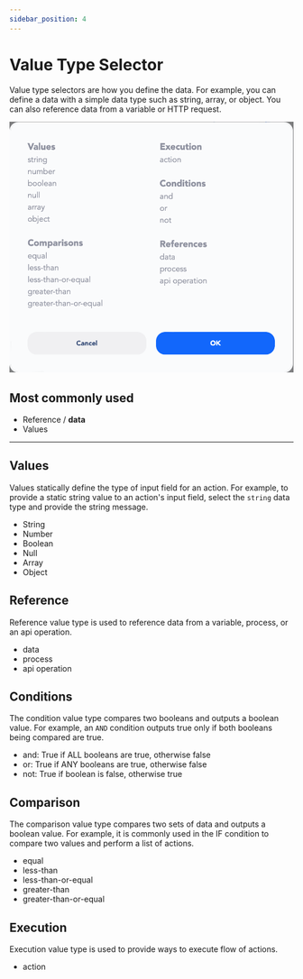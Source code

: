 ```yaml
---
sidebar_position: 4
---
```

# Value Type Selector

Value type selectors are how you define the data.  For example, you can define a data with a simple data type such as string, array, or object.  You can also reference data from a variable or HTTP request.

![Untitled](Untitled.png)

## Most commonly used

- Reference / **data**
- Values

---

## Values

Values statically define the type of input field for an action. For example, to provide a static string value to an action's input field, select the `string` data type and provide the string message.

- String
- Number
- Boolean
- Null
- Array
- Object

## Reference

Reference value type is used to reference data from a variable, process, or an api operation.

- data
- process
- api operation

## Conditions

The condition value type compares two booleans and outputs a boolean value. For example, an `AND` condition outputs true only if both booleans being compared are true.

- and:  True if ALL booleans are true, otherwise false
- or:  True if ANY booleans are true, otherwise false
- not:  True if boolean is false, otherwise true

## Comparison

The comparison value type compares two sets of data and outputs a boolean value. For example, it is commonly used in the IF condition to compare two values and perform a list of actions.

- equal
- less-than
- less-than-or-equal
- greater-than
- greater-than-or-equal

## Execution

Execution value type is used to provide ways to execute flow of actions.

- action